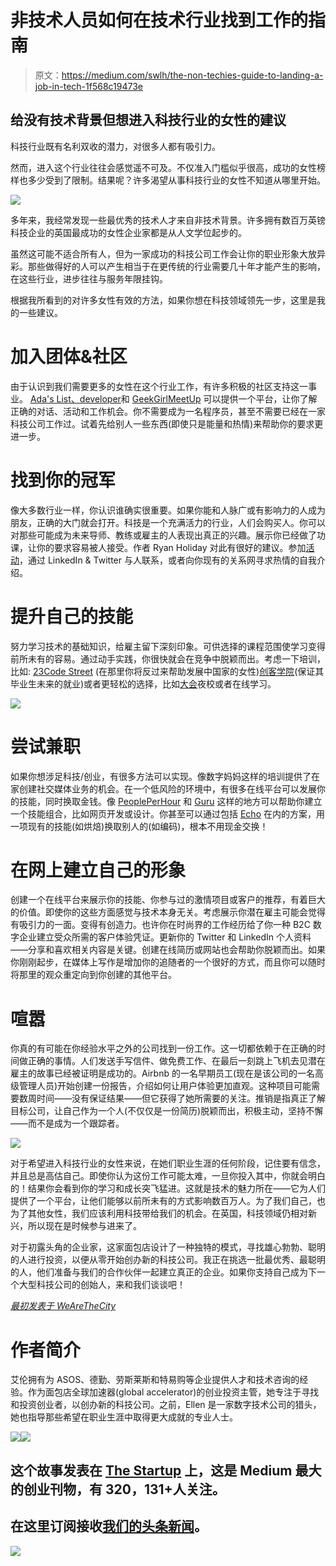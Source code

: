 # 非技术人员如何在技术行业找到工作的指南

> 原文：<https://medium.com/swlh/the-non-techies-guide-to-landing-a-job-in-tech-1f568c19473e>

## 给没有技术背景但想进入科技行业的女性的建议

科技行业既有名利双收的潜力，对很多人都有吸引力。

然而，进入这个行业往往会感觉遥不可及。不仅准入门槛似乎很高，成功的女性榜样也多少受到了限制。结果呢？许多渴望从事科技行业的女性不知道从哪里开始。

![](img/38e4b80af1a1376e317d5a213fd36d55.png)

多年来，我经常发现一些最优秀的技术人才来自非技术背景。许多拥有数百万英镑科技企业的英国最成功的女性企业家都是从人文学位起步的。

虽然这可能不适合所有人，但为一家成功的科技公司工作会让你的职业形象大放异彩。那些做得好的人可以产生相当于在更传统的行业需要几十年才能产生的影响，在这些行业，进步往往与服务年限挂钩。

根据我所看到的对许多女性有效的方法，如果你想在科技领域领先一步，这里是我的一些建议。

# **加入团体&社区**

由于认识到我们需要更多的女性在这个行业工作，有许多积极的社区支持这一事业。 [Ada's List、](http://adaslist.co)[developer](https://developher.org)和 [GeekGirlMeetUp](http://www.geekgirlmeetup.co.uk) 可以提供一个平台，让你了解正确的对话、活动和工作机会。你不需要成为一名程序员，甚至不需要已经在一家科技公司工作过。试着先给别人一些东西(即使只是能量和热情)来帮助你的要求更进一步。

# **找到你的冠军**

像大多数行业一样，你认识谁确实很重要。如果你能和人脉广或有影响力的人成为朋友，正确的大门就会打开。科技是一个充满活力的行业，人们会购买人。你可以对那些可能成为未来导师、教练或雇主的人表现出真正的兴趣。展示你已经做了功课，让你的要求容易被人接受。作者 Ryan Holiday 对此有很好的建议。参加[活动](https://www.tech.london/events)，通过 LinkedIn & Twitter 与人联系，或者向你现有的关系网寻求热情的自我介绍。

# **提升自己的技能**

努力学习技术的基础知识，给雇主留下深刻印象。可供选择的课程范围使学习变得前所未有的容易。通过动手实践，你很快就会在竞争中脱颖而出。考虑一下培训，比如: [23Code Street](http://www.23codestreet.com) (在那里你将反过来帮助发展中国家的女性)[创客学院](https://www.makersacademy.com)(保证其毕业生未来的就业)或者更轻松的选择，比如[大会](https://generalassemb.ly/locations/london)夜校或者在线学习。

![](img/e46adaaaa8f2712430732a450cc98b00.png)

# 尝试兼职

如果你想涉足科技/创业，有很多方法可以实现。像数字妈妈这样的培训提供了在家创建社交媒体业务的机会。在一个低风险的环境中，有很多在线平台可以发展你的技能，同时换取金钱。像 [PeoplePerHour](https://www.peopleperhour.com) 和 [Guru](http://www.guru.com) 这样的地方可以帮助你建立一个技能组合，比如网页开发或设计。你甚至可以通过包括 [Echo](https://economyofhours.com) 在内的方案，用一项现有的技能(如烘焙)换取别人的(如编码)，根本不用现金交换！

# **在网上建立自己的形象**

创建一个在线平台来展示你的技能、你参与过的激情项目或客户的推荐，有着巨大的价值。即使你的这些方面感觉与技术本身无关。考虑展示你潜在雇主可能会觉得有吸引力的一面。变得有创造力。也许你在时尚界的工作经历给了你一种 B2C 数字企业建立受众所需的客户体验凭证。更新你的 Twitter 和 LinkedIn 个人资料——分享和喜欢相关内容是关键。创建在线简历或网站也会帮助你脱颖而出。如果你刚刚起步，在媒体上写作是增加你的追随者的一个很好的方式，而且你可以随时将那里的观众重定向到你创建的其他平台。

# **喧嚣**

你真的有可能在你经验水平之外的公司找到一份工作。这一切都依赖于在正确的时间做正确的事情。人们发送手写信件、做免费工作、在最后一刻跳上飞机去见潜在雇主的故事已经被证明是成功的。Airbnb 的一名早期员工(现在是该公司的一名高级管理人员)开始创建一份报告，介绍如何让用户体验更加直观。这种项目可能需要数周时间——没有保证结果——但它获得了她所需要的关注。推销是指真正了解目标公司，让自己作为一个人(不仅仅是一份简历)脱颖而出，积极主动，坚持不懈——而不是成为一个跟踪者。

![](img/ad954336a495846c18a89d10a4344d04.png)

对于希望进入科技行业的女性来说，在她们职业生涯的任何阶段，记住要有信念，并且总是高估自己。即使你认为这份工作可能太难，一旦你投入其中，你就会明白的！结果你会看到你的学习和成长突飞猛进。这就是技术的魅力所在——它为人们提供了一个平台，让他们能够以前所未有的方式影响数百万人。为了我们自己，也为了其他女性，我们应该利用科技带给我们的机会。在英国，科技领域仍相对新兴，所以现在是时候参与进来了。

对于初露头角的企业家，这家面包店设计了一种独特的模式，寻找雄心勃勃、聪明的人进行投资，以便从零开始创办新的科技公司。我正在挑选一批最优秀、最聪明的人，他们准备与我们的合作伙伴一起建立真正的企业。如果你支持自己成为下一个大型科技公司的创始人，来和我们谈谈吧！

[*最初发表于 WeAreTheCity*](https://restore.wearethecity.com/non-techies-guide-landing-job-tech/)

# **作者简介**

艾伦拥有为 ASOS、德勤、劳斯莱斯和特易购等企业提供人才和技术咨询的经验。作为面包店全球加速器(global accelerator)的创业投资主管，她专注于寻找和投资创业者，以创办新的科技公司。之前，Ellen 是一家数字技术公司的猎头，她也指导那些希望在职业生涯中取得更大成就的专业人士。

![](img/7bfdd87584599f30fd3f8a34eef73f17.png)[![](img/308a8d84fb9b2fab43d66c117fcc4bb4.png)](https://medium.com/swlh)

## 这个故事发表在 [The Startup](https://medium.com/swlh) 上，这是 Medium 最大的创业刊物，有 320，131+人关注。

## 在这里订阅接收[我们的头条新闻](http://growthsupply.com/the-startup-newsletter/)。

[![](img/b0164736ea17a63403e660de5dedf91a.png)](https://medium.com/swlh)